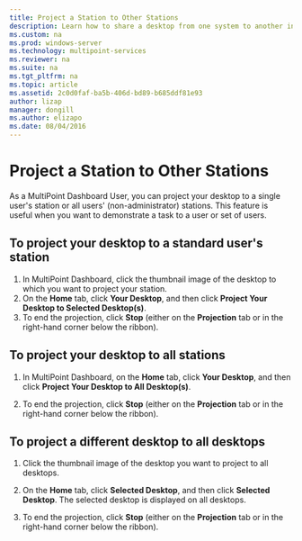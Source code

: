 ```yaml
---
title: Project a Station to Other Stations
description: Learn how to share a desktop from one system to another in MultiPoint Services
ms.custom: na
ms.prod: windows-server
ms.technology: multipoint-services
ms.reviewer: na
ms.suite: na
ms.tgt_pltfrm: na
ms.topic: article
ms.assetid: 2c0d0faf-ba5b-406d-bd89-b685ddf81e93
author: lizap
manager: dongill
ms.author: elizapo
ms.date: 08/04/2016
---
```

# Project a Station to Other Stations
As a MultiPoint Dashboard User, you can project your desktop to a single user's station or all users' (non-administrator) stations. This feature is useful when you want to demonstrate a task to a user or set of users.  
  
## To project your desktop to a standard user's station  
  
1.  In MultiPoint Dashboard, click the thumbnail image of the desktop to which you want to project your station.  
2.  On the **Home** tab, click **Your Desktop**, and then click **Project Your Desktop to Selected Desktop(s)**.  
3.  To end the projection, click **Stop** (either on the **Projection** tab or in the right-hand corner below the ribbon).  
  
## To project your desktop to all stations  
  
1.  In MultiPoint Dashboard, on the **Home** tab, click **Your Desktop**, and then click **Project Your Desktop to All Desktop(s)**.  
  
2.  To end the projection, click **Stop** (either on the **Projection** tab or in the right-hand corner below the ribbon).  
  
## To project a different desktop to all desktops  
  
1.  Click the thumbnail image of the desktop you want to project to all desktops.  
  
2.  On the **Home** tab, click **Selected Desktop**, and then click **Selected Desktop**. The selected desktop is displayed on all desktops.  
  
3.  To end the projection, click **Stop** (either on the **Projection** tab or in the right-hand corner below the ribbon).  